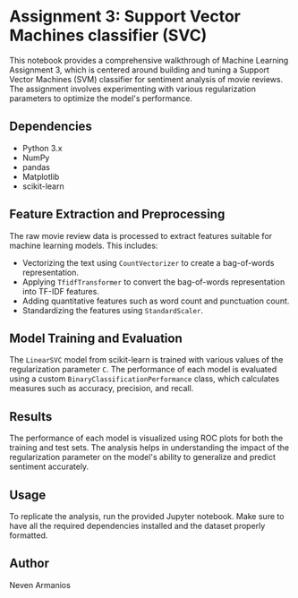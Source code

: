 # Assignment 3:  Support Vector Machines classifier (SVC)

This notebook provides a comprehensive walkthrough of Machine Learning Assignment 3, which is centered around building and tuning a Support Vector Machines (SVM) classifier for sentiment analysis of movie reviews. The assignment involves experimenting with various regularization parameters to optimize the model's performance.

## Dependencies

- Python 3.x
- NumPy
- pandas
- Matplotlib
- scikit-learn

## Feature Extraction and Preprocessing

The raw movie review data is processed to extract features suitable for machine learning models. This includes:

- Vectorizing the text using `CountVectorizer` to create a bag-of-words representation.
- Applying `TfidfTransformer` to convert the bag-of-words representation into TF-IDF features.
- Adding quantitative features such as word count and punctuation count.
- Standardizing the features using `StandardScaler`.

## Model Training and Evaluation

The `LinearSVC` model from scikit-learn is trained with various values of the regularization parameter `C`. The performance of each model is evaluated using a custom `BinaryClassificationPerformance` class, which calculates measures such as accuracy, precision, and recall.

## Results

The performance of each model is visualized using ROC plots for both the training and test sets. The analysis helps in understanding the impact of the regularization parameter on the model's ability to generalize and predict sentiment accurately.

## Usage

To replicate the analysis, run the provided Jupyter notebook. Make sure to have all the required dependencies installed and the dataset properly formatted.

## Author

Neven Armanios
